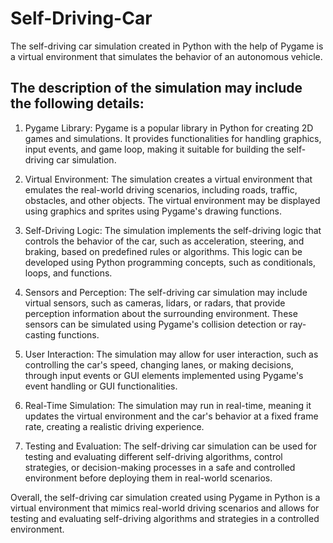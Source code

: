 # Self-Driving-Car
The self-driving car simulation created in Python with the help of Pygame is a virtual environment that simulates the behavior of an autonomous vehicle. 

## The description of the simulation may include the following details:

1. Pygame Library: Pygame is a popular library in Python for creating 2D games and simulations. It provides functionalities for handling graphics, input events, and game loop, making it suitable for building the self-driving car simulation.

2. Virtual Environment: The simulation creates a virtual environment that emulates the real-world driving scenarios, including roads, traffic, obstacles, and other objects. The virtual environment may be displayed using graphics and sprites using Pygame's drawing functions.

3. Self-Driving Logic: The simulation implements the self-driving logic that controls the behavior of the car, such as acceleration, steering, and braking, based on predefined rules or algorithms. This logic can be developed using Python programming concepts, such as conditionals, loops, and functions.

4. Sensors and Perception: The self-driving car simulation may include virtual sensors, such as cameras, lidars, or radars, that provide perception information about the surrounding environment. These sensors can be simulated using Pygame's collision detection or ray-casting functions.

5. User Interaction: The simulation may allow for user interaction, such as controlling the car's speed, changing lanes, or making decisions, through input events or GUI elements implemented using Pygame's event handling or GUI functionalities.

6. Real-Time Simulation: The simulation may run in real-time, meaning it updates the virtual environment and the car's behavior at a fixed frame rate, creating a realistic driving experience.

7. Testing and Evaluation: The self-driving car simulation can be used for testing and evaluating different self-driving algorithms, control strategies, or decision-making processes in a safe and controlled environment before deploying them in real-world scenarios.

Overall, the self-driving car simulation created using Pygame in Python is a virtual environment that mimics real-world driving scenarios and allows for testing and evaluating self-driving algorithms and strategies in a controlled environment.
